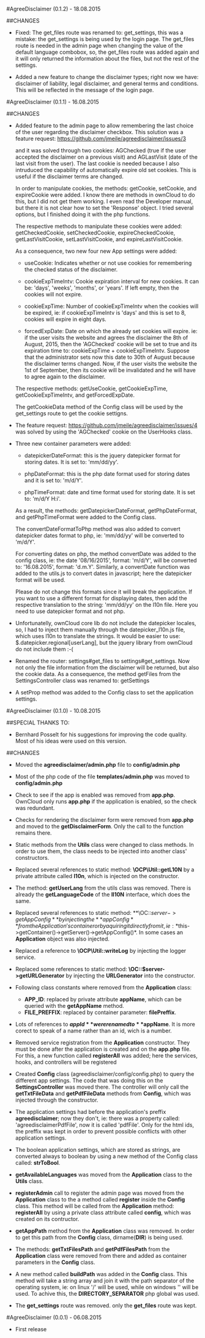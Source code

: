 #AgreeDisclaimer (0.1.2) - 18.08.2015

##CHANGES
* Fixed: The get_files route was renamed to: get_settings, this was a mistake:
  the get_settings is being used by the login page. The get_files route is
  needed in the admin page when changing the value of the default language
  combobox, so, the get_files route was added again and it will only returned
  the information about the files, but not the rest of the settings.

* Added a new feature to change the disclaimer types; right now we have:
  disclaimer of liability, legal disclaimer, and general terms and conditions.
  This will be reflected in the message of the login page.

#AgreeDisclaimer (0.1.1) - 16.08.2015

##CHANGES
* Added feature to the admin page to allow remembering the last choice of the
  user regarding the disclaimer checkbox. This solution was a feature request:
  https://github.com/jmeile/agreedisclaimer/issues/3

  and it was solved through two cookies: AGChecked (true if the user accepted
  the disclaimer on a previous visit) and AGLastVisit (date of the last visit
  from the user). The last cookie is needed because I also intruduced the
  capability of automatically expire old set cookies. This is useful if the
  disclaimer terms are changed.

  In order to manipulate cookies, the methods: getCookie, setCookie, and
  expireCookie were added. I know there are methods in ownCloud to do this, but
  I did not get them working. I even read the Developer manual, but there it is
  not clear how to set the 'Response' object. I tried several options, but I
  finished doing it with the php functions.

  The respective methods to manipulate these cookies were added:
  getCheckedCookie, setCheckedCookie, expireCheckedCookie, getLastVisitCookie,
  setLastVisitCookie, and expireLastVisitCookie.

  As a consequence, two new four new App settings were added:

  * useCookie: Indicates whether or not use cookies for remembering the checked
    status of the disclaimer.

  * cookieExpTimeIntv: Cookie expiration interval for new cookies. It can be:
    'days', 'weeks', 'months', or 'years'. If left empty, then the cookies will
    not expire.

  * cookieExpTime: Number of cookieExpTimeIntv when the cookies will be expired,
    ie: if cookieExpTimeIntv is 'days' and this is set to 8, cookies will expire
    in eight days.

  * forcedExpDate: Date on which the already set cookies will expire. ie: if the
    user visits the website and agrees the disclaimer the 8th of August, 2015,
    then the 'AGChecked' cookie will be set to true and its expiration time to:
    cookieExpTime + cookieExpTimeIntv. Suppose that the administrator sets now
    this date to 30th of August because the disclaimer terms changed. Now, if
    the user visits the website the 1st of September, then its cookie will be
    invalidated and he will have to agree again to the disclaimer.

  The respective methods: getUseCookie, getCookieExpTime, getCookieExpTimeIntv,
  and getForcedExpDate.

  The getCookieData method of the Config class will be used by the get_settings
  route to get the cookie settigns.

* The feature request: https://github.com/jmeile/agreedisclaimer/issues/4
  was solved by using the 'AGChecked' cookie on the UserHooks class.

* Three new container parameters were added:
  
  * datepickerDateFormat: this is the jquery datepicker format for storing
    dates. It is set to: 'mm/dd/yy'.
  
  * phpDateFormat: this is the php date format used for storing dates and it is
    set to: 'm/d/Y'.
  
  * phpTimeFormat: date and time format used for storing date. It is set to:
    'm/d/Y H:i'.

  As a result, the methods: getDatepickerDateFormat, getPhpDateFormat, and
  getPhpTimeFormat were added to the Config class.

  The convertDateFormatToPhp method was also added to convert datepicker dates
  format to php, ie: 'mm/dd/yy' will be converted to 'm/d/Y'.

  For converting dates on php, the method convertDate was added to the config
  class, ie: the date '08/16/2015', format: 'm/d/Y', will be converted to:
  '16.08.2015', format: 'd.m.Y'. Similarly, a convertDate function was added to
  the utils.js to convert dates in javascript; here the datepicker format will
  be used.

  Please do not change this formats since it will break the application. If you
  want to use a different format for displaying dates, then add the respective
  translation to the string: 'mm/dd/yy' on the l10n file. Here you need to use
  datepicker format and not php.

* Unfortunatelly, ownCloud core lib do not include the datepicker locales, so, I
  had to inject them manually through the datepicker_l10n.js file, which uses
  l10n to translate the strings. It would be easier to use:
  $.datepicker.regional[userLang], but the jquery library from ownCloud do not
  include them :-(

* Renamed the router: settings#get_files to settings#get_settings. Now not only
  the file information from the disclaimer will be returned, but also the cookie
  data. As a consequence, the method getFiles from the SettingsController class
  was renamed to: getSettings

* A setProp method was added to the Config class to set the application
  settings.

#AgreeDisclaimer (0.1.0) - 10.08.2015

##SPECIAL THANKS TO:
* Bernhard Posselt for his suggestions for improving the code quality. Most of
  his ideas were used on this version.

##CHANGES
* Moved the **agreedisclaimer/admin.php** file to **config/admin.php**

* Most of the php code of the file **templates/admin.php** was moved to
  **config/admin.php**

* Check to see if the app is enabled was removed from **app.php**. OwnCloud only
  runs **app.php** if the application is enabled, so the check was redundant.

* Checks for rendering the disclaimer form were removed from **app.php** and
  moved to the **getDisclaimerForm**. Only the call to the function remains
  there.

* Static methods from the **Utils** class were changed to class methods. In
  order to use them, the class needs to be injected into another class'
  constructors.

* Replaced several references to static method: **\OCP\Util::getL10N** by a
  private attribute called **l10n**, which is injected on the constructor.

* The method: **getUserLang** from the utils class was removed. There is already
  the **getLanguageCode** of the **Il10N** interface, which does the same.

* Replaced several references to static method: **\OC::$server->getAppConfig**
  by injecting the **appConfig** from the Application's container or by aquiring
  it directly from it, ie: *$this->getContainer()->getServer()->getAppConfig()*.
  In some cases an **Application** object was also injected.

* Replaced a reference to **\OCP\Util::writeLog** by injecting the logger
  service. 

* Replaced some references to static method: **\OC::$server->getURLGenerator**
  by injecting the **URLGenerator** into the constructor.

* Following class constants where removed from the **Application** class:
  - **APP_ID**: replaced by private attribute **appName**, which can be queried
    with the **getAppName** method.
  - **FILE_PREFFIX**: replaced by container parameter: **filePreffix**.

* Lots of references to **$appId** were renamed to **$appName**. It is more
  corect to speak of a name rather than an id, wich is a number.

* Removed service registration from the **Application** constructor. They must
  be done after the application is created and on the **app.php** file. For
  this, a new function called **registerAll** was added; here the services,
  hooks, and controllers will be registered

* Created **Config** class (agreedisclaimer/config/config.php) to query the
  different app settings. The code that was doing this on the
  **SettingsController** was moved there. The controller will only call the
  **getTxtFileData** and **getPdfFileData** methods from **Config**, which was
  injected through the constructor.

* The application settings had before the application's preffix
  **agreedisclaimer**; now they don't, ie: there was a property called:
  'agreedisclaimerPdfFile', now it is called 'pdfFile'. Only for the html ids,
  the preffix was kept in order to prevent possible conflicts with other
  application settings.

* The boolean application settings, which are stored as strings, are converted
  always to boolean by using a new method of the Config class called:
  **strToBool**.

* **getAvailableLanguages** was moved from the **Application** class to the
  **Utils** class.

* **registerAdmin** call to register the admin page was moved from the
  **Application** class to the a method called **register** inside the
  **Config** class. This method will be called from the **Application** method:
  **registerAll** by using a private class attribute called **config**, which
  was created on its contructor.

* **getAppPath** method from the **Application** class was removed. In order to
  get this path from the **Config** class, dirname(__DIR__) is being used.

* The methods: **getTxtFilesPath** and **getPdfFilesPath** from the
  **Application** class were removed from there and added as container
  parameters in the **Config**  class.

* A new method called **buildPath** was added in the **Config** class.
  This method will take a string array and join it with the path separator of
  the operating system, ie: on linux '/' will be used, while on windows '\' will
  be used. To achive this, the **DIRECTORY_SEPARATOR** php global was used.

* The **get_settings** route was removed. only the **get_files** route was kept.

#AgreeDisclaimer (0.0.1) - 06.08.2015
* First release

